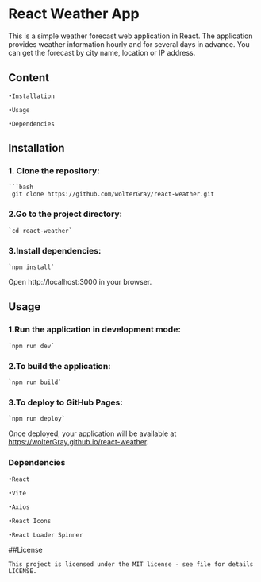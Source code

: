 # React Weather App

This is a simple weather forecast web application in React. The application provides weather information hourly and for several days in advance. You can get the forecast by city name, location or IP address.

## Content

    •Installation
  
    •Usage
  
    •Dependencies

## Installation

### 1. Clone the repository:
    ```bash
     git clone https://github.com/wolterGray/react-weather.git

### 2.Go to the project directory:

    `cd react-weather`

### 3.Install dependencies:

    `npm install`

Open http://localhost:3000 in your browser.

## Usage

### 1.Run the application in development mode:

    `npm run dev`

### 2.To build the application:

    `npm run build`

### 3.To deploy to GitHub Pages:

    `npm run deploy`

Once deployed, your application will be available at https://wolterGray.github.io/react-weather.

### Dependencies

    •React
  
    •Vite
  
    •Axios
  
    •React Icons
  
    •React Loader Spinner

##License

    This project is licensed under the MIT license - see file for details LICENSE.
